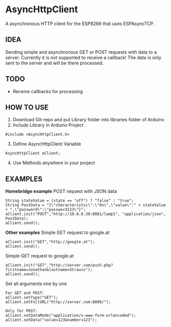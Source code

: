 AsyncHttpClient
===============
A asynchronous HTTP client for the ESP8266 that uses ESPAsyncTCP.

IDEA
----
Sending simple and asynchronous GET or POST requests with data to a server.
Currently it is not supported to receive a callback! 
The data is only sent to the server and will be there processed.

TODO
----
* Receive callbacks for processing

HOW TO USE
----------

1. Download Git-repo and put Library folder into libraries folder of Arduino
2. Include Library in Arduino Project

```
#include <AsyncHttpClient.h>
```

3. Define AsyncHttpClient Variable

```
AsyncHttpClient aClient;
```

4. Use Methods anywhere in your project

EXAMPLES
--------

**Homebridge example**
POST request with JSON data
```
String stateValue = (state == "off") ? "false" : "true";
String PostData = "{\"characteristic\":\"On\",\"value\":" + stateValue + ",\"password\":\"password123\"}";
aClient.init("POST","http://10.0.0.30:8081/lamp1", "application/json", PostData);
aClient.send();
```

**Other examples**
Simple GET request to google.at
```
aClient.init("GET","http://google.at");
aClient.send();
```

Simple GET request to google.at
```
aClient.init("GET","http://server.com/push.php?firstname=Jonathan&lastname=Strauss");
aClient.send();
```

Set all arguments one by one
```
For GET and POST:
aClient.setType("GET");
aClient.setFullURL("http://server.com:8080/");

Only for POST:
aClient.setDataMode("application/x-www-form-urlencoded");
aClient.setData("value=123&number=123");
```